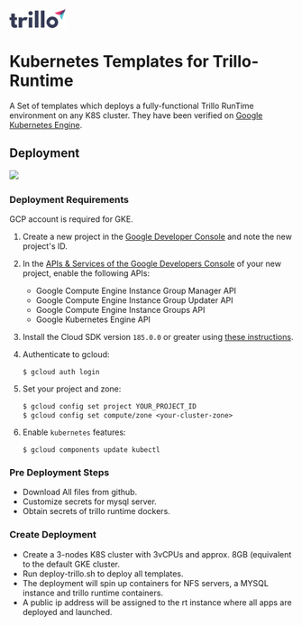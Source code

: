 ![](images/trillo-complete-logo-100x34.png)

# Kubernetes Templates for Trillo-Runtime

A Set of templates which deploys a fully-functional Trillo RunTime
environment on any K8S cluster. They have been verified on
[Google Kubernetes Engine](https://cloud.google.com/kubernetes-engine/).

## Deployment

![](https://drive.google.com/uc?id=1FqSKZQqq8pjuYQwdgPGBJe6qvUvXify4)

### Deployment Requirements

GCP account is required for GKE.

1. Create a new project in the [Google Developer Console](https://console.developers.google.com/project) and note the new project's ID.

1. In the [APIs & Services of the Google Developers Console](https://console.developers.google.com/apis/) of your new project, enable the following APIs:

    * Google Compute Engine Instance Group Manager API
    * Google Compute Engine Instance Group Updater API
    * Google Compute Engine Instance Groups API
    * Google Kubernetes Engine API

1. Install the Cloud SDK version `185.0.0` or greater using [these instructions](https://cloud.google.com/sdk/).

1. Authenticate to gcloud:

    ```shell
    $ gcloud auth login
    ```

1. Set your project and zone:

    ```shell
    $ gcloud config set project YOUR_PROJECT_ID
    $ gcloud config set compute/zone <your-cluster-zone>
    ```

1. Enable `kubernetes` features:

    ```shell
    $ gcloud components update kubectl
    ```

### Pre Deployment Steps

- Download All files from github.
- Customize secrets for mysql server.
- Obtain secrets of trillo runtime dockers.


### Create Deployment

- Create a 3-nodes K8S cluster with 3vCPUs and approx. 8GB (equivalent
  to the default GKE cluster.
- Run deploy-trillo.sh to deploy all templates.
- The deployment will spin up containers for NFS servers, a MYSQL
  instance and trillo runtime containers.
- A public ip address will be assigned to the rt instance where all apps
  are deployed and launched.

